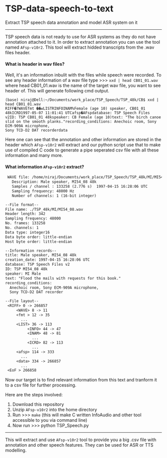 # TSP-data-speech-to-text
Extract TSP speech data annotation and model ASR system on it
***
TSP speech data is not ready to use for ASR systems as they do not have annotation attached to it. In order to extract annotation you can use the tool named `AFsp-v10r2`. This tool will extract hidded transcripts from the .wav files header. 
#### What is header in wav files?
Well, it's an information inbulit with the files while speech were recorded. To see any header information of a wav file type >>> `xxd | head CB01_01.wav` where head CB01_01.wav is the name of the target wav file, you want to see header of. This will generate following cmd output. 
```
(base) niraj@Dell:~/Documents/work_place/TSP_Speech/TSP_48k/CB$ xxd | head CB01_01.wav
RIFF�7WAVEfmt ��wLISTRINFOINAM%Female (age 10) speaker, CB01_01 48kICRD1997-05-07 11:01:41 UTCafsp�AFspdatabase: TSP Speech Files v2ID: TSP CB01_01 48kspeaker: CB Female (age 10)text: "The birch canoe slid on the smooth planks."recording_conditions: Anechoic room, Sony ECM-909A microphone,
Sony TCD-D2 DAT recorderdata
```
Here one can see that the annotation and other information are stored in the header which `AFsp-v10r2` will extract and our python script use that to make use of compiled C code to generate a pipe seperated csv file with all these information and many more. 

#### What information `AFsp-v10r2` extract? 

```.txt
 WAVE file: /home/niraj/Documents/work_place/TSP_Speech/TSP_48k/MI/MI54_08.wav
   Description: Male speaker, MI54_08 48k
   Samples / channel : 133258 (2.776 s)  1997-04-15 16:28:06 UTC
   Sampling frequency: 48000 Hz
   Number of channels: 1 (16-bit integer)

--File format--
File name: ./TSP_48k/MI/MI54_08.wav
Header length: 342
Sampling frequency: 48000
No. frames: 133258
No. channels: 1
Data type: integer16
Data byte order: little-endian
Host byte order: little-endian

--Information records--
title: Male speaker, MI54_08 48k
creation_date: 1997-04-15 16:28:06 UTC
database: TSP Speech Files v2
ID: TSP MI54_08 48k
speaker: MI Male
text: "Flood the mails with requests for this book."
recording_conditions:
  Anechoic room, Sony ECM-909A microphone,
  Sony TCD-D2 DAT recorder

--File layout--
 <RIFF> 0 -> 266857
     <WAVE> 8 -> 11
     <fmt > 12 -> 35
       ...
     <LIST> 36 -> 113
          <INFO> 44 -> 47
          <INAM> 48 -> 81
            ...
          <ICRD> 82 -> 113
            ...
     <afsp> 114 -> 333
       ...
     <data> 334 -> 266857
       ...
 <EoF > 266858

```
Now our target is to find relevant information from this text and tranform it to a csv file for further processing.

Here are the steps involved: 

1. Download this repository
2. Unzip `AFsp-v10r2` into the home directory
3. Run >>> `make` (this will make C written InfoAudio and other tool accessible to you via command line)
4. Now run >>> python TSP_Speech.py
*** 
This will extract and use `AFsp-v10r2` tool to provide you a big .csv file with annotation and other speech features. They can be used for ASR or TTS modelling. 

